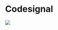 # Codesignal

<img src='https://github.com/PompaDonpa/WhiteBoard/tree/main/Assets/svg/codesignal.svg' />